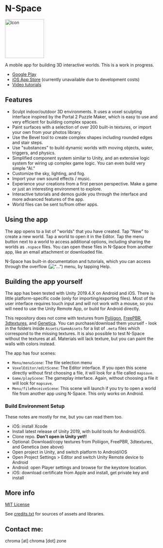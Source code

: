 # N-Space

<img src="https://raw.githubusercontent.com/vanjac/voxel-editor/master/Assets/icon.png" alt="Icon" width="128">

A mobile app for building 3D interactive worlds. This is a work in progress.

- [Google Play](https://play.google.com/store/apps/details?id=com.vantjac.voxel)
- [iOS App Store](https://itunes.apple.com/us/app/n-space/id1448016814) (currently unavailable due to development costs)
- [Video tutorials](https://www.youtube.com/playlist?list=PLMiQPjIk5IrpgNcQY5EUYaGFDuAf7PLY2)

## Features

- Sculpt indoor/outdoor 3D environments. It uses a voxel sculpting interface inspired by the Portal 2 Puzzle Maker, which is easy to use and very efficient for building complex spaces.
- Paint surfaces with a selection of over 200 built-in textures, or import your own from your photos library.
- Use the Bevel tool to create complex shapes including rounded edges and stair steps.
- Use "substances" to build dynamic worlds with moving objects, water, triggers, and physics.
- Simplified component system similar to Unity, and an extensive logic system for wiring up complex game logic. You can even build very simple "AI."
- Customize the sky, lighting, and fog.
- Import your own sound effects / music.
- Experience your creations from a first person perspective. Make a game or just an interesting environment to explore.
- Interactive tutorials and demos guide you through the interface and more advanced features of the app.
- World files can be sent to/from other apps.

## Using the app

The app opens to a list of "worlds" that you have created. Tap "New" to create a new world. Tap a world to open it in the Editor. Tap the menu button next to a world to access additional options, including sharing the worlds as `.nspace` files. You can open these files in N-Space from another app, like an email attachment or downloaded file.

N-Space has built-in documentation and tutorials, which you can access through the overflow (!["..."](https://github.com/vanjac/voxel-editor/blob/master/Assets/VoxelEditor/GUI/icons/dots-vertical.png)) menu, by tapping Help.

## Building the app yourself

The app has been tested with Unity 2019.4.X on Android and iOS. There is little platform-specific code (only for importing/exporting files). Most of the user interface requires touch input and will not work with a mouse, so you will need to use the Unity Remote App, or build for Android directly.

This repository does not come with textures from [Poliigon](https://www.poliigon.com/), [FreePBR](https://freepbr.com/), [3dtextures](3dtextures.me), and [Genetica](http://spiralgraphics.biz/genetica.htm). You can purchase/download them yourself - look in the folders inside `Assets/GameAssets` for a list of `.meta` files which correspond to the missing textures. It is also possible to test N-Space without the textures at all. Materials will lack texture, but you can paint the walls with colors instead.

The app has four scenes:

- `Menu/menuScene`: The file selection menu
- `VoxelEditor/editScene`: The Editor interface. If you open this scene directly without first choosing a file, it will look for a file called `mapsave`.
- `Game/playScene`: The gameplay interface. Again, without choosing a file it will look for `mapsave`.
- `Menu/fileReceiveScene`: This scene will launch if you try to open a world file from another app using N-Space. This only works on Android.

### Build Environment Setup

These notes are mostly for me, but you can read them too.

- iOS: install Xcode
- Install latest release of Unity 2019, with build tools for Android/iOS.
- Clone repo. **Don't open in Unity yet!!**
- Optional: Download/copy textures from Poliigon, FreePBR, 3dtextures, and Genetica (see above)
- Open project in Unity, and switch platform to Android/iOS
- Open Project Settings > Editor and switch Unity Remote device to Android
- Android: open Player settings and browse for the keystore location.
- iOS: download certificate from Apple and install, get private key and install

## More info

[MIT License](https://github.com/vanjac/voxel-editor/blob/master/LICENSE.txt)

See [credits.txt](https://github.com/vanjac/voxel-editor/blob/master/Assets/Menu/credits.txt) for sources of assets and libraries.

## Contact me:

chroma [at] chroma [dot] zone
